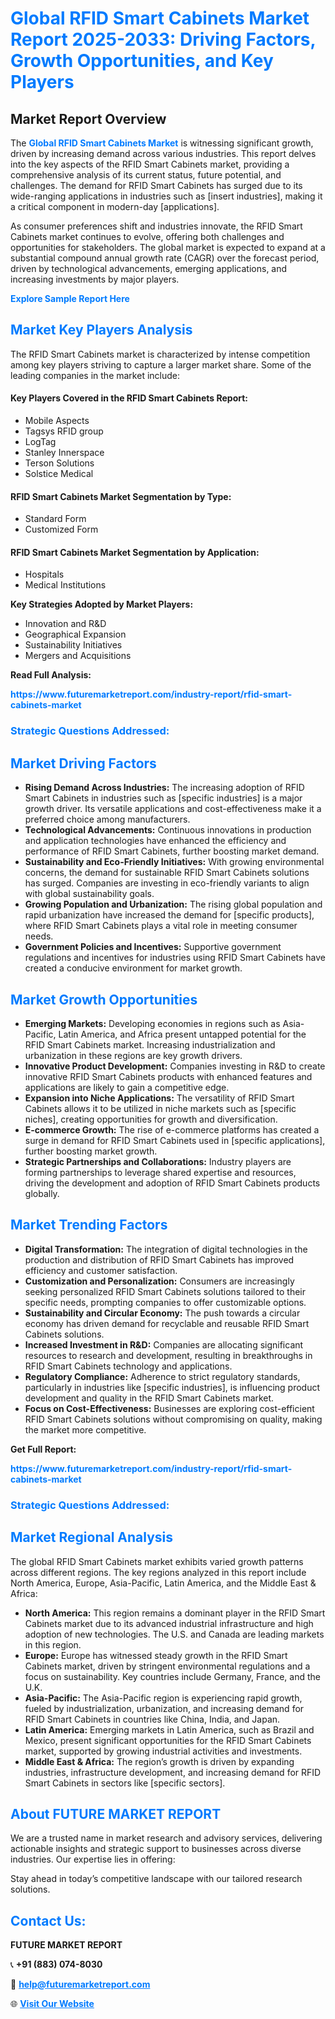 <h1 style="color: #007BFF;">Global RFID Smart Cabinets Market Report 2025-2033: Driving Factors, Growth Opportunities, and Key Players</h1>

<section id="overview">
<h2>Market Report Overview</h2>
<p>The <a href="https://www.futuremarketreport.com/industry-report/rfid-smart-cabinets-market" style="color: #007BFF; text-decoration: none;"><strong>Global RFID Smart Cabinets Market</strong></a> is witnessing significant growth, driven by increasing demand across various industries. This report delves into the key aspects of the RFID Smart Cabinets market, providing a comprehensive analysis of its current status, future potential, and challenges. The demand for RFID Smart Cabinets has surged due to its wide-ranging applications in industries such as [insert industries], making it a critical component in modern-day [applications].</p>
<p>As consumer preferences shift and industries innovate, the RFID Smart Cabinets market continues to evolve, offering both challenges and opportunities for stakeholders. The global market is expected to expand at a substantial compound annual growth rate (CAGR) over the forecast period, driven by technological advancements, emerging applications, and increasing investments by major players.</p>
</section>

<section id="overview">
<p><a href="https://www.futuremarketreport.com/request-sample/reportId=97900" style="color: #007BFF; text-decoration: none;"><strong>Explore Sample Report Here</strong></a></p>
</section>

<section id="key-players">
<h2 style="color: #007BFF;">Market Key Players Analysis</h2>
<p>The RFID Smart Cabinets market is characterized by intense competition among key players striving to capture a larger market share. Some of the leading companies in the market include:</p>
<h4>Key Players Covered in the RFID Smart Cabinets Report:</h4>
<ul><li>Mobile Aspects</li><li>Tagsys RFID group</li><li>LogTag</li><li>Stanley Innerspace</li><li>Terson Solutions</li><li>Solstice Medical</li></ul>
<h4>RFID Smart Cabinets Market Segmentation by Type:</h4>
<ul><li>Standard Form</li><li>Customized Form</li></ul>

<h4>RFID Smart Cabinets Market Segmentation by Application:</h4>
<ul><li>Hospitals</li><li>Medical Institutions</li></ul>
<p><strong>Key Strategies Adopted by Market Players:</strong></p>
<ul>
<li>Innovation and R&D</li>
<li>Geographical Expansion</li>
<li>Sustainability Initiatives</li>
<li>Mergers and Acquisitions</li>
</ul>
</section>

<section>
<p><strong>Read Full Analysis: </strong></p><a href="https://www.futuremarketreport.com/industry-report/rfid-smart-cabinets-market" style="color: #007BFF; text-decoration: none;"><strong>https://www.futuremarketreport.com/industry-report/rfid-smart-cabinets-market</strong></a>
<h3 style="color: #007BFF;">Strategic Questions Addressed:</h3>
</section>

<section id="driving-factors">
<h2 style="color: #007BFF;">Market Driving Factors</h2>
<ul>
<li><strong>Rising Demand Across Industries:</strong> The increasing adoption of RFID Smart Cabinets in industries such as [specific industries] is a major growth driver. Its versatile applications and cost-effectiveness make it a preferred choice among manufacturers.</li>
<li><strong>Technological Advancements:</strong> Continuous innovations in production and application technologies have enhanced the efficiency and performance of RFID Smart Cabinets, further boosting market demand.</li>
<li><strong>Sustainability and Eco-Friendly Initiatives:</strong> With growing environmental concerns, the demand for sustainable RFID Smart Cabinets solutions has surged. Companies are investing in eco-friendly variants to align with global sustainability goals.</li>
<li><strong>Growing Population and Urbanization:</strong> The rising global population and rapid urbanization have increased the demand for [specific products], where RFID Smart Cabinets plays a vital role in meeting consumer needs.</li>
<li><strong>Government Policies and Incentives:</strong> Supportive government regulations and incentives for industries using RFID Smart Cabinets have created a conducive environment for market growth.</li>
</ul>
</section>

<section id="growth-opportunities">
<h2 style="color: #007BFF;">Market Growth Opportunities</h2>
<ul>
<li><strong>Emerging Markets:</strong> Developing economies in regions such as Asia-Pacific, Latin America, and Africa present untapped potential for the RFID Smart Cabinets market. Increasing industrialization and urbanization in these regions are key growth drivers.</li>
<li><strong>Innovative Product Development:</strong> Companies investing in R&D to create innovative RFID Smart Cabinets products with enhanced features and applications are likely to gain a competitive edge.</li>
<li><strong>Expansion into Niche Applications:</strong> The versatility of RFID Smart Cabinets allows it to be utilized in niche markets such as [specific niches], creating opportunities for growth and diversification.</li>
<li><strong>E-commerce Growth:</strong> The rise of e-commerce platforms has created a surge in demand for RFID Smart Cabinets used in [specific applications], further boosting market growth.</li>
<li><strong>Strategic Partnerships and Collaborations:</strong> Industry players are forming partnerships to leverage shared expertise and resources, driving the development and adoption of RFID Smart Cabinets products globally.</li>
</ul>
</section>

<section id="trending-factors">
<h2 style="color: #007BFF;">Market Trending Factors</h2>
<ul>
<li><strong>Digital Transformation:</strong> The integration of digital technologies in the production and distribution of RFID Smart Cabinets has improved efficiency and customer satisfaction.</li>
<li><strong>Customization and Personalization:</strong> Consumers are increasingly seeking personalized RFID Smart Cabinets solutions tailored to their specific needs, prompting companies to offer customizable options.</li>
<li><strong>Sustainability and Circular Economy:</strong> The push towards a circular economy has driven demand for recyclable and reusable RFID Smart Cabinets solutions.</li>
<li><strong>Increased Investment in R&D:</strong> Companies are allocating significant resources to research and development, resulting in breakthroughs in RFID Smart Cabinets technology and applications.</li>
<li><strong>Regulatory Compliance:</strong> Adherence to strict regulatory standards, particularly in industries like [specific industries], is influencing product development and quality in the RFID Smart Cabinets market.</li>
<li><strong>Focus on Cost-Effectiveness:</strong> Businesses are exploring cost-efficient RFID Smart Cabinets solutions without compromising on quality, making the market more competitive.</li>
</ul>
</section>

<section>
<p><strong>Get Full Report: </strong></p><a href="https://www.futuremarketreport.com/industry-report/rfid-smart-cabinets-market" style="color: #007BFF; text-decoration: none;"><strong>https://www.futuremarketreport.com/industry-report/rfid-smart-cabinets-market</strong></a>
<h3 style="color: #007BFF;">Strategic Questions Addressed:</h3>
</section>


<section id="regional-analysis">
<h2 style="color: #007BFF;">Market Regional Analysis</h2>
<p>The global RFID Smart Cabinets market exhibits varied growth patterns across different regions. The key regions analyzed in this report include North America, Europe, Asia-Pacific, Latin America, and the Middle East & Africa:</p>
<ul>
<li><strong>North America:</strong> This region remains a dominant player in the RFID Smart Cabinets market due to its advanced industrial infrastructure and high adoption of new technologies. The U.S. and Canada are leading markets in this region.</li>
<li><strong>Europe:</strong> Europe has witnessed steady growth in the RFID Smart Cabinets market, driven by stringent environmental regulations and a focus on sustainability. Key countries include Germany, France, and the U.K.</li>
<li><strong>Asia-Pacific:</strong> The Asia-Pacific region is experiencing rapid growth, fueled by industrialization, urbanization, and increasing demand for RFID Smart Cabinets in countries like China, India, and Japan.</li>
<li><strong>Latin America:</strong> Emerging markets in Latin America, such as Brazil and Mexico, present significant opportunities for the RFID Smart Cabinets market, supported by growing industrial activities and investments.</li>
<li><strong>Middle East & Africa:</strong> The region’s growth is driven by expanding industries, infrastructure development, and increasing demand for RFID Smart Cabinets in sectors like [specific sectors].</li>
</ul>
</section>

<footer>
<h2 style="color: #007BFF;">About FUTURE MARKET REPORT</h2>
<p>We are a trusted name in market research and advisory services, delivering actionable insights and strategic support to businesses across diverse industries. Our expertise lies in offering:</p>

<p>Stay ahead in today’s competitive landscape with our tailored research solutions.</p>

<h2 style="color: #007BFF;">Contact Us:</h2>
<p><strong>FUTURE MARKET REPORT</strong></p>
<p>📞 <strong>+91 (883) 074-8030</strong></p>
<p>📧 <strong><a href="mailto:help@futuremarketreport.com" style="color: #007BFF;">help@futuremarketreport.com</a></strong></p>
<p>🌐 <strong><a href="https://www.futuremarketreport.com/" style="color: #007BFF;">Visit Our Website</a></strong></p>
</footer>